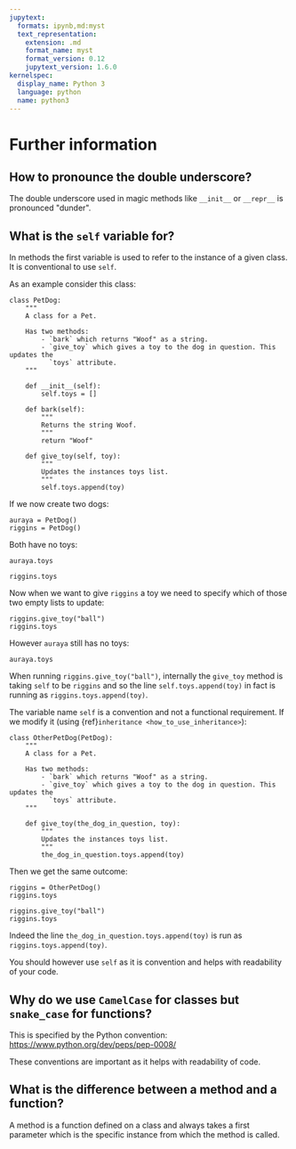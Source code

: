 ```yaml
---
jupytext:
  formats: ipynb,md:myst
  text_representation:
    extension: .md
    format_name: myst
    format_version: 0.12
    jupytext_version: 1.6.0
kernelspec:
  display_name: Python 3
  language: python
  name: python3
---
```


# Further information

## How to pronounce the double underscore?

The double underscore used in magic methods like `__init__` or `__repr__` is
pronounced "dunder".

## What is the `self` variable for?

In methods the first variable is used to refer to the instance of a given class.
It is conventional to use `self`.

As an example consider this class:

```{code-cell} ipython3
class PetDog:
    """
    A class for a Pet.

    Has two methods:
        - `bark` which returns "Woof" as a string.
        - `give_toy` which gives a toy to the dog in question. This updates the
          `toys` attribute.
    """

    def __init__(self):
        self.toys = []

    def bark(self):
        """
        Returns the string Woof.
        """
        return "Woof"

    def give_toy(self, toy):
        """
        Updates the instances toys list.
        """
        self.toys.append(toy)
```

If we now create two dogs:

```{code-cell} ipython3
auraya = PetDog()
riggins = PetDog()
```

Both have no toys:

```{code-cell} ipython3
auraya.toys
```

```{code-cell} ipython3
riggins.toys
```

Now when we want to give `riggins` a toy we need to specify which of those two
empty lists to update:

```{code-cell} ipython3
riggins.give_toy("ball")
riggins.toys
```

However `auraya` still has no toys:

```{code-cell} ipython3
auraya.toys
```

When running `riggins.give_toy("ball")`, internally the `give_toy` method is
taking `self` to be `riggins` and so the
line `self.toys.append(toy)` in fact is running as `riggins.toys.append(toy)`.

The variable name `self` is a convention and not a functional requirement.
If we modify it (using {ref}`inheritance <how_to_use_inheritance>`):

```{code-cell} ipython3
class OtherPetDog(PetDog):
    """
    A class for a Pet.

    Has two methods:
        - `bark` which returns "Woof" as a string.
        - `give_toy` which gives a toy to the dog in question. This updates the
          `toys` attribute.
    """

    def give_toy(the_dog_in_question, toy):
        """
        Updates the instances toys list.
        """
        the_dog_in_question.toys.append(toy)
```

Then we get the same outcome:

```{code-cell} ipython3
riggins = OtherPetDog()
riggins.toys
```

```{code-cell} ipython3
riggins.give_toy("ball")
riggins.toys
```

Indeed the line `the_dog_in_question.toys.append(toy)` is run as
`riggins.toys.append(toy)`.

You should however use `self` as it is convention and helps with readability of
your code.

## Why do we use `CamelCase` for classes but `snake_case` for functions?

This is specified by the Python convention:
<https://www.python.org/dev/peps/pep-0008/>

These conventions are important as it helps with readability of code.

## What is the difference between a method and a function?

A method is a function defined on a class and always takes a first parameter
which is the specific instance from which the method is called.
